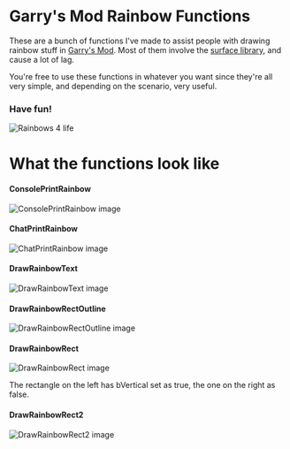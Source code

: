 # Garry's Mod Rainbow Functions
These are a bunch of functions I've made to assist people with drawing rainbow stuff in [Garry's Mod](http://www.garrysmod.com/). Most of them involve the [surface library](https://wiki.garrysmod.com/page/Category:surface), and cause a lot of lag.

You're free to use these functions in whatever you want since they're all very simple, and depending on the scenario, very useful.

### Have fun!

![Rainbows 4 life](http://i.imgur.com/9i6GApi.png)

# What the functions look like
#### ConsolePrintRainbow
![ConsolePrintRainbow image](http://i.imgur.com/8V8hSRG.png)
#### ChatPrintRainbow
![ChatPrintRainbow image](http://i.imgur.com/QyUu0Hl.png)
#### DrawRainbowText
![DrawRainbowText image](http://i.imgur.com/fcVnwnh.png)
#### DrawRainbowRectOutline
![DrawRainbowRectOutline image](http://i.imgur.com/wdpXkNw.png)
#### DrawRainbowRect
![DrawRainbowRect image](http://i.imgur.com/UrNhdOR.png)

The rectangle on the left has bVertical set as true, the one on the right as false.
#### DrawRainbowRect2
![DrawRainbowRect2 image](http://i.imgur.com/J8JbKGL.png)
